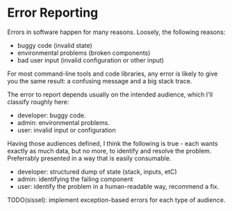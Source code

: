 # Error Reporting

Errors in software happen for many reasons. Loosely, the following reasons:

* buggy code (invalid state)
* environmental problems (broken components)
* bad user input (invalid configuration or other input)

For most command-line tools and code libraries, any error is likely to give you
the same result: a confusing message and a big stack trace.

The error to report depends usually on the intended audience, which I'll
classify roughly here:

* developer: buggy code.
* admin: environmental problems.
* user: invalid input or configuration

Having those audiences defined, I think the following is true - each wants
exactly as much data, but no more, to identify and resolve the problem.
Preferrably presented in a way that is easily consumable.

* developer: structured dump of state (stack, inputs, etC)
* admin: identifying the failing component
* user: identify the problem in a human-readable way, recommend a fix.

TODO(sissel): implement exception-based errors for each type of audience.

